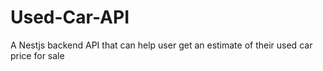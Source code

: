 # Used-Car-API
A Nestjs backend API that can help user get an estimate of their used car price for sale

